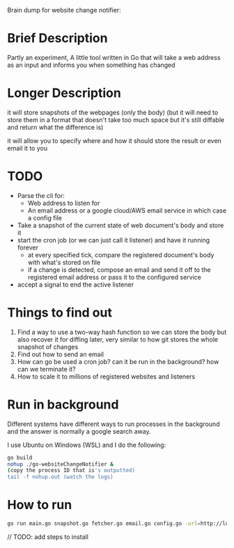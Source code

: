 Brain dump for website change notifier:


# Brief Description

Partly an experiment, A little tool written in Go that will take a web address as an input and informs you when something has changed



# Longer Description

it will store snapshots of the webpages (only the body) (but it will need to store them in a format that doesn't take too much space but it's still diffable and return what the difference is)

it will allow you to specify where and how it should store the result or even email it to you

# TODO
- Parse the cli for:
  - Web address to listen for
  - An email address or a google cloud/AWS email service in which case a config file
- Take a snapshot of the current state of web document's body and store it
- start the cron job (or we can just call it listener) and have it running forever
  - at every specified tick, compare the registered document's body with what's stored on file
  - if a change is detected, compose an email and send it off to the registered email address or pass it to the configured service
- accept a signal to end the active listener

# Things to find out
  1. Find a way to use a two-way hash function so we can store the body but also recover it for diffing later, very similar to how git stores the whole snapshot of changes  
  2. Find out how to send an email 
  3. How can go be used a cron job? can it be run in the background? how can we terminate it? 
  4. How to scale it to millions of registered websites and listeners


# Run in background

Different systems have different ways to run processes in the background and the answer is normally a google search away.

I use Ubuntu on Windows (WSL) and I do the following:

```sh
go build
nohup ./go-websiteChangeNotifier &
(copy the process ID that is's outputted)
tail -f nohup.out (watch the logs)
```

# How to run

```sh
go run main.go snapshot.go fetcher.go email.go config.go -url=http://localhost:8000 -config=./config.json 
```
// TODO: add steps to install
